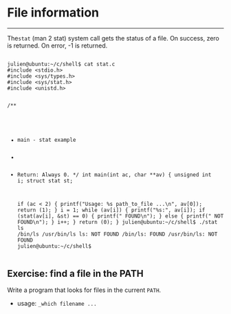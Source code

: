 <h1>File information</h1>
<hr>
<p>The<code>stat</code> (man 2 stat) system call gets the status of a file. On success, zero is returned. On error, -1 is returned.</p>
<pre><code>
julien@ubuntu:~/c/shell$ cat stat.c
#include &lt;stdio.h&gt;
#include &lt;sys/types.h&gt;
#include &lt;sys/stat.h&gt;
#include &lt;unistd.h&gt;

/**
 * main - stat example
 *
 * Return: Always 0.
 */
int main(int ac, char **av)
{
    unsigned int i;
    struct stat st;

    if (ac < 2)
    {
        printf("Usage: %s path_to_file ...\n", av[0]);
        return (1);
    }
    i = 1;
    while (av[i])
    {
        printf("%s:", av[i]);
        if (stat(av[i], &st) == 0)
        {
            printf(" FOUND\n");
        }
        else
        {
            printf(" NOT FOUND\n");
        }
        i++;
    }
    return (0);
}
julien@ubuntu:~/c/shell$ ./stat ls /bin/ls /usr/bin/ls
ls: NOT FOUND
/bin/ls: FOUND
/usr/bin/ls: NOT FOUND
julien@ubuntu:~/c/shell$
</code></pre>
<h2>Exercise: find a file in the PATH</h2>
<p>Write a program that looks for files in the current <code>PATH</code>.
<ul><li>usage: <code>_which filename ...</code></li></ul>
